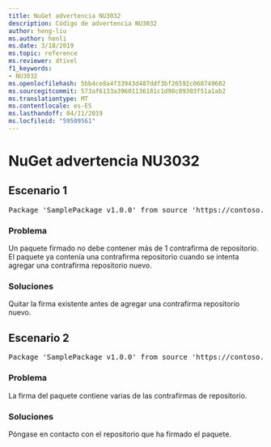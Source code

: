 ```yaml
---
title: NuGet advertencia NU3032
description: Código de advertencia NU3032
author: heng-liu
ms.author: henli
ms.date: 3/18/2019
ms.topic: reference
ms.reviewer: dtivel
f1_keywords:
- NU3032
ms.openlocfilehash: 5bb4ce8a4f33943d487ddf3bf26592c068749602
ms.sourcegitcommit: 573af6133a39601136181c1d98c09303f51a1ab2
ms.translationtype: MT
ms.contentlocale: es-ES
ms.lasthandoff: 04/11/2019
ms.locfileid: "59509561"
---
```

# <a name="nuget-warning-nu3032"></a>NuGet advertencia NU3032

## <a name="scenario-1"></a>Escenario 1

<pre>Package 'SamplePackage v1.0.0' from source 'https://contoso.com/index.json': The package already contains a repository countersignature. Please remove the existing signature before adding a new repository countersignature.</pre>

### <a name="issue"></a>Problema

Un paquete firmado no debe contener más de 1 contrafirma de repositorio. El paquete ya contenía una contrafirma repositorio cuando se intenta agregar una contrafirma repositorio nuevo.


### <a name="solution"></a>Soluciones

Quitar la firma existente antes de agregar una contrafirma repositorio nuevo.



## <a name="scenario-2"></a>Escenario 2

<pre>Package 'SamplePackage v1.0.0' from source 'https://contoso.com/index.json': The package signature contains multiple repository countersignatures.</pre>

### <a name="issue"></a>Problema

La firma del paquete contiene varias de las contrafirmas de repositorio.


### <a name="solution"></a>Soluciones

Póngase en contacto con el repositorio que ha firmado el paquete.